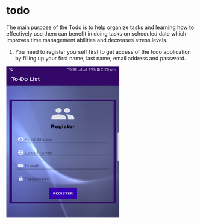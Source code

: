 # todo
The main purpose of the Todo is to help organize tasks and learning how to effectively use them can benefit in doing tasks on scheduled date which improves time management abilities and decreases stress levels.

1. You need to register yourself first to get access of the todo application by filling up your first name, last name, email address and password.
<img src="register.png" width="300" height="400">
